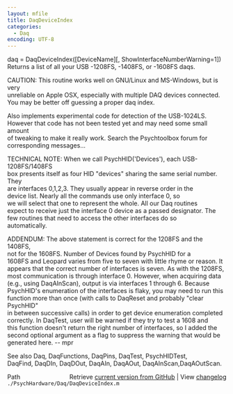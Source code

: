 ```yaml
---
layout: mfile
title: DaqDeviceIndex
categories:
  - Daq
encoding: UTF-8
---
```


daq = DaqDeviceIndex([DeviceName][, ShowInterfaceNumberWarning=1])  
Returns a list of all your USB -1208FS, -1408FS, or -1608FS daqs.  

CAUTION: This routine works well on GNU/Linux and MS-Windows, but is very  
unreliable on Apple OSX, especially with multiple DAQ devices connected.  
You may be better off guessing a proper daq index.  

Also implements experimental code for detection of the USB-1024LS.  
However that code has not been tested yet and may need some small amount  
of tweaking to make it really work. Search the Psychtoolbox forum for  
corresponding messages...  

TECHNICAL NOTE: When we call PsychHID('Devices'), each USB-1208FS/1408FS  
box presents itself as four HID "devices" sharing the same serial number. They  
are interfaces 0,1,2,3. They usually appear in reverse order in the  
device list. Nearly all the commands use only interface 0, so  
we will select that one to represent the whole. All our Daq routines  
expect to receive just the interface 0 device as a passed designator. The  
few routines that need to access the other interfaces do so  
automatically.  

ADDENDUM: The above statement is correct for the 1208FS and the 1408FS,  
not for the 1608FS. Number of Devices found by PsychHID for a  
1608FS and Leopard varies from five to seven with little rhyme or reason.  It  
appears that the correct number of interfaces is seven.  As with the 1208FS,  
most communication is through interface 0.  However, when acquiring data  
(e.g., using DaqAInScan), output is via interfaces 1 through 6.  Because  
PsychHID's enumeration of the interfaces is flaky, you may need to run this  
function more than once (with calls to DaqReset and probably "clear PsychHID"  
in between successive calls) in order to get device enumeration completed  
correctly.  In DaqTest, user will be warned if they try to test a 1608 and  
this function doesn't return the right number of interfaces, so I added the  
second optional argument as a flag to suppress the warning that would be  
generated here. -- mpr  

See also Daq, DaqFunctions, DaqPins, DaqTest, PsychHIDTest,  
DaqFind, DaqDIn, DaqDOut, DaqAIn, DaqAOut, DaqAInScan,DaqAOutScan.  


<div class="code_header" style="text-align:right;">
  <span style="float:left;">Path&nbsp;&nbsp;</span> <span class="counter">Retrieve <a href=
  "https://raw.github.com/Psychtoolbox-3/Psychtoolbox-3/beta/./PsychHardware/Daq/DaqDeviceIndex.m">current version from GitHub</a> | View <a href=
  "https://github.com/Psychtoolbox-3/Psychtoolbox-3/commits/beta/./PsychHardware/Daq/DaqDeviceIndex.m">changelog</a></span>
</div>
<div class="code">
  <code>./PsychHardware/Daq/DaqDeviceIndex.m</code>
</div>

